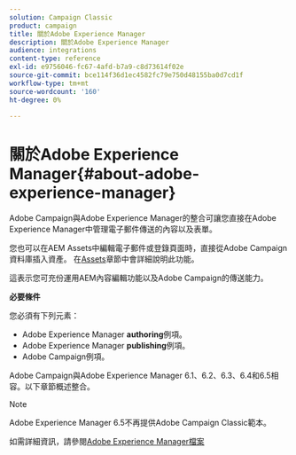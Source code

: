 ```yaml
---
solution: Campaign Classic
product: campaign
title: 關於Adobe Experience Manager
description: 關於Adobe Experience Manager
audience: integrations
content-type: reference
exl-id: e9756046-fc67-4afd-b7a9-c8d73614f02e
source-git-commit: bce114f36d1ec4582fc79e750d48155ba0d7cd1f
workflow-type: tm+mt
source-wordcount: '160'
ht-degree: 0%

---
```


# 關於Adobe Experience Manager{#about-adobe-experience-manager}

Adobe Campaign與Adobe Experience Manager的整合可讓您直接在Adobe Experience Manager中管理電子郵件傳送的內容以及表單。

您也可以在AEM Assets中編輯電子郵件或登錄頁面時，直接從Adobe Campaign資料庫插入資產。 在[Assets](../../integrations/using/sharing-assets-with-adobe-experience-cloud.md)章節中會詳細說明此功能。

這表示您可充份運用AEM內容編輯功能以及Adobe Campaign的傳送能力。

**必要條件**

您必須有下列元素：

* Adobe Experience Manager **authoring**&#x200B;例項。
* Adobe Experience Manager **publishing**&#x200B;例項。
* Adobe Campaign例項。

Adobe Campaign與Adobe Experience Manager 6.1、6.2、6.3、6.4和6.5相容。以下章節概述整合。

>[!NOTE]
>
>Adobe Experience Manager 6.5不再提供Adobe Campaign Classic範本。

如需詳細資訊，請參閱[Adobe Experience Manager檔案](https://experienceleague.adobe.com/docs/experience-manager-65/classic-ui/campaign/classic-personalization-ac-campaign.html)

